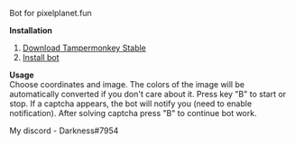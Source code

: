 Bot for pixelplanet.fun

**Installation**<br/>
1. [Download Tampermonkey Stable](https://www.tampermonkey.net)
2. [Install bot](https://github.com/TouchedByDarkness/PixelPlanet-Bot/raw/master/InitScript.user.js)

**Usage**<br/>
  Choose coordinates and image. The colors of the image will be automatically converted if you don't care about it.
  Press key "B" to start or stop.
  If a captcha appears, the bot will notify you (need to enable notification).
  After solving captcha press "B" to continue bot work.
   
My discord - Darkness#7954
